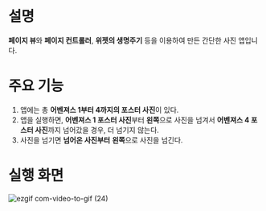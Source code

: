 # 설명
**페이지 뷰**와 **페이지 컨트롤러**, **위젯의 생명주기** 등을 이용하여 만든 간단한 사진 앱입니다.

# 주요 기능
1. 앱에는 총 **어벤져스 1부터 4까지의 포스터 사진**이 있다.
2. 앱을 실행하면, **어벤져스 1 포스터 사진**부터 **왼쪽**으로 사진을 넘겨서 **어벤져스 4 포스터 사진**까지 넘어갔을 경우, 더 넘기지 않는다.
3. 사진을 넘기면 **넘어온 사진부터** **왼쪽**으로 사진을 넘긴다.

# 실행 화면

![ezgif com-video-to-gif (24)](https://github.com/taeyoonL/image_carousel/assets/132141316/bd28d1ca-4c5c-479c-9ee3-975e16166148)
